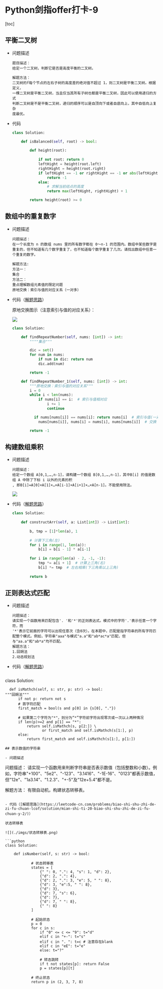 # Python剑指offer打卡-9

[toc]

## 平衡二叉树

- 问题描述

  ```
  题目描述：
  给定一个二叉树，判断它是否是高度平衡的二叉树。
  
  解题方法：
  二叉树的f每个节点的左右子树的高度差的绝对值不超过 1，则二叉树是平衡二叉树。根据定义，
  一棵二叉树是平衡二叉树，当且仅当其所有子树也都是平衡二叉树，因此可以使用递归的方式
  判断二叉树是不是平衡二叉树，递归的顺序可以是自顶向下或者自底向上，其中自低向上复杂
  度最优。
  ```

- 代码

  ```python
  class Solution:
  
      def isBalanced(self, root) -> bool:
          
          def height(root):
              
              if not root: return 0
              leftHight = height(root.left)
              rightHight = height(root.right)
              if leftHight == -1 or rightHight == -1 or abs(leftHight - rightHight) > 1:
                  return -1
              else:
                  # 求解当前结点的高度
                  return max(leftHight, rightHight) + 1
  
          return height(root) >= 0
  ```

## 数组中的重复数字

- 问题描述

  ```
  问题描述：
  在一个长度为 n 的数组 nums 里的所有数字都在 0～n-1 的范围内。数组中某些数字是重复的，但不知道有几个数字重复了，也不知道每个数字重复了几次。请找出数组中任意一个重复的数字。
  
  解题方法:
  方法一：
  集合
  方法二：
  重点理解数组元素值的限定问题
  原地交换：索引与值的对应关系（一对多）
  ```

- 代码（[解题思路](https://leetcode-cn.com/problems/shu-zu-zhong-zhong-fu-de-shu-zi-lcof/solution/mian-shi-ti-03-shu-zu-zhong-zhong-fu-de-shu-zi-yua/)）

  原地交换图示（注意索引与值的对应关系）：
  
  ![](./imgs/41.图示.png)
  
  ```python
  class Solution:
  
      def findRepeatNumber(self, nums: [int]) -> int:
          """"集合"""
  
          dic = set()
          for num in nums:
              if num in dic: return num
              dic.add(num)
  
          return -1
  
      def findRepeatNumber_1(self, nums: [int]) -> int:
          """原地交换：索引与值的对应关系"""
          i = 0
          while i < len(nums):
              if nums[i] == i:  # 索引与值相对应
                  i += 1
                  continue
  
            if nums[nums[i]] == nums[i]: return nums[i]  # 索引与值(一对多)重复
              nums[nums[i]], nums[i] = nums[i], nums[nums[i]]  # 交换
  
          return -1
  ```
## 构建数组乘积

- 问题描述

  ```
  问题描述：
  给定一个数组 A[0,1,…,n-1]，请构建一个数组 B[0,1,…,n-1]，其中B[i] 的值是数组 A 中除了下标 i 以外的元素的积
  , 即B[i]=A[0]×A[1]×…×A[i-1]×A[i+1]×…×A[n-1]。不能使用除法。
  ```

  ![](./imgs/乘积数组.png)

- 代码（[解题思路](https://leetcode-cn.com/problems/gou-jian-cheng-ji-shu-zu-lcof/solution/mian-shi-ti-66-gou-jian-cheng-ji-shu-zu-biao-ge-fe/)）

  ```python
  class Solution:
      
      def constructArr(self, a: List[int]) -> List[int]:
          
          b, tmp = [1]*len(a), 1
          
          # 计算下三角(左)
          for i in range(1, len(a)):
              b[i] = b[i - 1] * a[i-1]
              
          for i in range(len(a) - 2, -1, -1):
              tmp *= a[i + 1]  # 计算上三角(右)
              b[i] *= tmp  # 左右相乘(下三角乘以上三角)
          
          return b
  ```

## 正则表达式匹配

- 问题描述

  ```
  问题描述：
  请实现一个函数用来匹配包含'. '和'*'的正则表达式。模式中的字符'.'表示任意一个字符，而
  '*'表示它前面的字符可以出现任意次（含0次）。在本题中，匹配是指字符串的所有字符匹
  配整个模式。例如，字符串"aaa"与模式"a.a"和"ab*ac*a"匹配，但与"aa.a"和"ab*a"均不匹配。
  解题方法：
  1.回朔法
  2.动态规划法
  ```

- 代码（[解题思路](https://leetcode-cn.com/problems/zheng-ze-biao-da-shi-pi-pei-lcof/solution/hui-su-dong-tai-gui-hua-by-ml-zimingmeng/)）

  ```python
class Solution:
  
      def isMathch(self, s: str, p: str) -> bool:
  	"""回朔法"""
          if not p: return not s
          # 首字符匹配
          first_match = bool(s and p[0] in {s[0], "."})
  
          # 如果第二个字符为"*"，则分为“*”字符前字符出现零次或一次以上两种情况
          if len(p)>=2 and p[1] == "*":
              return self.isMathch(s, p[2:]) \
                     or first_match and self.isMathch(s[1:], p)
          else:
              return first_match and self.isMathch(s[1:], p[1:])
  ```
## 表示数值的字符串

- 问题描述

  ```
  问题描述：
  请实现一个函数用来判断字符串是否表示数值（包括整数和小数）。例如，字符串"+100"、"5e2"、"-123"、"3.1416"、"-1E-16"、"0123"都表示数值，但"12e"、"1a3.14"、"1.2.3"、"+-5"及"12e+5.4"都不是。
  
  解题方法：
  有限自动机，构建状态转移表。
  ```

- 代码（[解题思路](https://leetcode-cn.com/problems/biao-shi-shu-zhi-de-zi-fu-chuan-lcof/solution/mian-shi-ti-20-biao-shi-shu-zhi-de-zi-fu-chuan-y-2/)）

  状态转移表

  ![](./imgs/状态转移表.png)

  ```python
  class Solution:
      
      def isNumber(self, s: str) -> bool:
  
              # 状态转移表
              states = [
                  {" ": 0, ".": 4, "s": 1, "d": 2},
                  {"d": 2, ".": 4},
                  {"d": 2, ".": 3, "e": 5, " ": 8},
                  {"d": 3, "e":5, " ": 8}, 
                  {"d": 3},
                  {"d": 7, "s": 6},
                  {"d": 7},
                  {"d": 7, " ": 8},
                  {" ": 8}
              ]
  
              # 起始状态
              p = 0
              for c in s:
                  if "0" <= c <= "9": t="d"
                  elif c in "+-": t="s"
                  elif c in ". ": t=c # 注意存在blank
                  elif c in "eE": t="e"
                  else: t="?"
  
                  # 转态跳转
                  if t not states[p]: return False
                  p = states[p][t]
  
              # 终止状态
              return p in (2, 3, 7, 8)
  ```

  